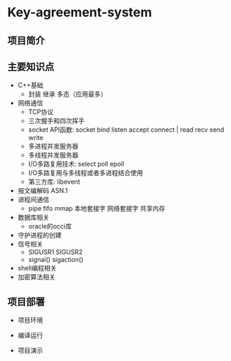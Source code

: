 # Key-agreement-system

## 项目简介

## 主要知识点
- C++基础
  - 封装 继承 多态（应用最多）
- 网络通信
  - TCP协议
  - 三次握手和四次挥手
  - socket API函数: socket bind listen accept connect | read recv send write	     
  - 多进程并发服务器
  - 多线程并发服务器
  - I/O多路复用技术: select poll epoll
  - I/O多路复用与多线程或者多进程结合使用
  - 第三方库: libevent
- 报文编解码 ASN.1
- 进程间通信 
  - pipe fifo mmap 本地套接字 网络套接字 共享内存
- 数据库相关
  - oracle的occi库
- 守护进程的创建
- 信号相关
  - SIGUSR1 SIGUSR2 
  - signal() sigaction()
- shell编程相关
- 加密算法相关

## 项目部署
- 项目环境


- 编译运行


- 项目演示


